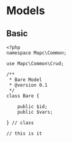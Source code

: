 Models
==================================================

Basic
--------------------------------------------------
```
<?php
namespace Mapc\Common;

use Mapc\Common\Crud;

/**
 * Bare Model
 * @version 0.1
 */
class Bare {

    public $id;
    public $vars;

} // class

// this is it
```
